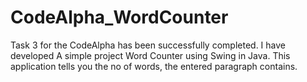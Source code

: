 # CodeAlpha_WordCounter

Task 3 for the CodeAlpha has been successfully completed.
I have developed A simple project Word Counter using Swing in Java.
This application tells you the no of words, the entered paragraph contains.
